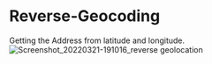 # Reverse-Geocoding
Getting the Address from latitude and longitude.
![Screenshot_20220321-191016_reverse geolocation](https://user-images.githubusercontent.com/102201572/159618573-8321099f-94b6-44b8-adbb-0f4c139e38c6.jpg)
